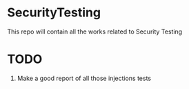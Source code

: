 # SecurityTesting
This repo will contain all the works related to Security Testing

# TODO
1. Make a good report of all those injections tests